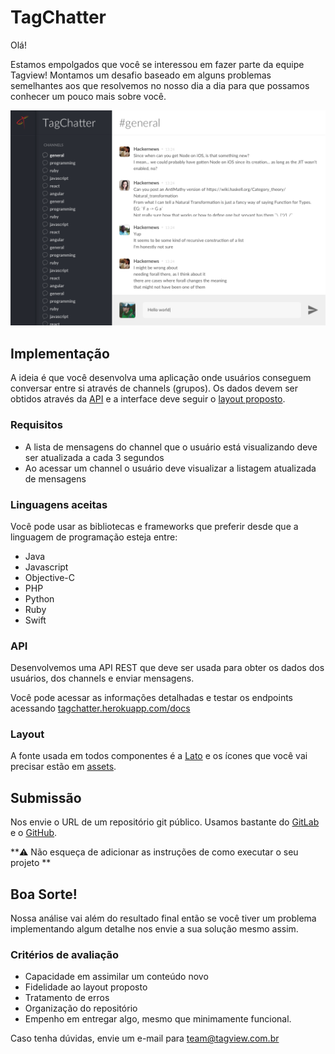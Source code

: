 # TagChatter

Olá!

Estamos empolgados que você se interessou em fazer parte da equipe Tagview! Montamos um desafio baseado em alguns problemas semelhantes aos que resolvemos no nosso dia a dia para que possamos conhecer um pouco mais sobre você.

![Preview](layout/layout.png)

## Implementação

A ideia é que você desenvolva uma aplicação onde usuários conseguem conversar entre si através de channels (grupos). Os dados devem ser obtidos através da [API](#api) e a interface deve seguir o [layout proposto](#layout).

### Requisitos
- A lista de mensagens do channel que o usuário está visualizando deve ser atualizada a cada 3 segundos
- Ao acessar um channel o usuário deve visualizar a listagem atualizada de mensagens

### Linguagens aceitas
Você pode usar as bibliotecas e frameworks que preferir desde que a linguagem de programação esteja entre:

- Java
- Javascript
- Objective-C
- PHP
- Python
- Ruby
- Swift

### API
Desenvolvemos uma API REST que deve ser usada para obter os dados dos usuários, dos channels e enviar mensagens.

Você pode acessar as informações detalhadas e testar os endpoints acessando [tagchatter.herokuapp.com/docs](https://tagchatter.herokuapp.com/docs/)

### Layout
A fonte usada em todos componentes é a [Lato](https://fonts.google.com/specimen/Lato) e os ícones que você vai precisar estão em [assets](layout/assets).

## Submissão
Nos envie o URL de um repositório git público. Usamos bastante do [GitLab](https://gitlab.com) e o [GitHub](https://github.com).

**:warning: Não esqueça de adicionar as instruções de como executar o seu projeto **

## Boa Sorte!
Nossa análise vai além do resultado final então se você tiver um problema implementando algum detalhe nos envie a sua solução mesmo assim.

### Critérios de avaliação
- Capacidade em assimilar um conteúdo novo
- Fidelidade ao layout proposto
- Tratamento de erros
- Organização do repositório
- Empenho em entregar algo, mesmo que minimamente funcional.

Caso tenha dúvidas, envie um e-mail para team@tagview.com.br